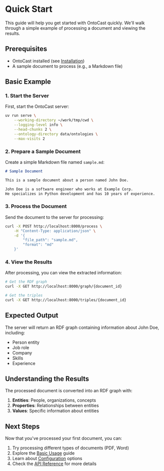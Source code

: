 # Quick Start

This guide will help you get started with OntoCast quickly. We'll walk through a simple example of processing a document and viewing the results.

## Prerequisites

- OntoCast installed (see [Installation](installation.md))
- A sample document to process (e.g., a Markdown file)

## Basic Example

### 1. Start the Server

First, start the OntoCast server:

```bash
uv run serve \
    --working-directory ~/work/tmp/cwd \
    --logging-level info \
    --head-chunks 2 \
    --ontology-directory data/ontologies \
    --max-visits 2
```

### 2. Prepare a Sample Document

Create a simple Markdown file named `sample.md`:

```markdown
# Sample Document

This is a sample document about a person named John Doe.

John Doe is a software engineer who works at Example Corp.
He specializes in Python development and has 10 years of experience.
```

### 3. Process the Document

Send the document to the server for processing:

```bash
curl -X POST http://localhost:8000/process \
    -H "Content-Type: application/json" \
    -d '{
        "file_path": "sample.md",
        "format": "md"
    }'
```

### 4. View the Results

After processing, you can view the extracted information:

```bash
# Get the RDF graph
curl -X GET http://localhost:8000/graph/{document_id}

# Get the triples
curl -X GET http://localhost:8000/triples/{document_id}
```

## Expected Output

The server will return an RDF graph containing information about John Doe, including:

- Person entity
- Job role
- Company
- Skills
- Experience

## Understanding the Results

The processed document is converted into an RDF graph with:

1. **Entities**: People, organizations, concepts
2. **Properties**: Relationships between entities
3. **Values**: Specific information about entities

## Next Steps

Now that you've processed your first document, you can:

1. Try processing different types of documents (PDF, Word)
2. Explore the [Basic Usage](examples/basic_usage.md) guide
3. Learn about [Configuration](configuration.md) options
4. Check the [API Reference](reference/core.md) for more details 
